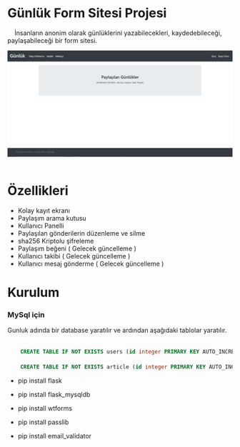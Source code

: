 # Günlük Form Sitesi Projesi
&nbsp;&nbsp;&nbsp;&nbsp;İnsanların anonim olarak günlüklerini yazabilecekleri, kaydedebileceği, paylaşabileceği bir form sitesi.

<img src="ReadmeImages/Anasayfa.PNG">

</br>
</br>

# Özellikleri
- Kolay kayıt ekranı
- Paylaşım arama kutusu
- Kullanıcı Panelli
- Paylaşılan gönderilerin düzenleme ve silme
- sha256 Kriptolu şifreleme
- Paylaşım beğeni ( Gelecek güncelleme )
- Kullanıcı takibi ( Gelecek güncelleme )
- Kullanıcı mesaj gönderme ( Gelecek güncelleme )

# Kurulum
### MySql için 

Gunluk adında bir database yaratılır ve ardından aşağıdaki tablolar yaratılır.
```SQL

    CREATE TABLE IF NOT EXISTS users (id integer PRIMARY KEY AUTO_INCREMENT,name TEXT,email TEXT,username TEXT,password TEXT)

    CREATE TABLE IF NOT EXISTS article (id integer PRIMARY KEY AUTO_INCREMENT,title TEXT,author TEXT,content TEXT,username TEXT)

```
- pip install flask

- pip install flask_mysqldb

- pip install wtforms

- pip install passlib

- pip install email_validator
